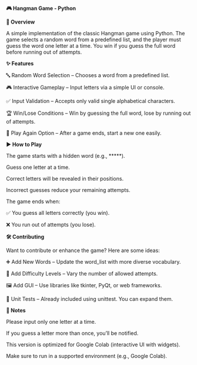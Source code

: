 **🎮 Hangman Game - Python**


**📌 Overview**


A simple implementation of the classic Hangman game using Python.
The game selects a random word from a predefined list, and the player must guess the word one letter at a time. You win if you guess the full word before running out of attempts.


**✨ Features**


🔤 Random Word Selection – Chooses a word from a predefined list.

🎮 Interactive Gameplay – Input letters via a simple UI or console.

✅ Input Validation – Accepts only valid single alphabetical characters.

🏆 Win/Lose Conditions – Win by guessing the full word, lose by running out of attempts.

🔁 Play Again Option – After a game ends, start a new one easily.


**▶️ How to Play**


The game starts with a hidden word (e.g., *****).

Guess one letter at a time.

Correct letters will be revealed in their positions.

Incorrect guesses reduce your remaining attempts.

The game ends when:

✅ You guess all letters correctly (you win).

❌ You run out of attempts (you lose).


**🛠️ Contributing**


Want to contribute or enhance the game? Here are some ideas:

➕ Add New Words – Update the word_list with more diverse vocabulary.

🔢 Add Difficulty Levels – Vary the number of allowed attempts.

🖼️ Add GUI – Use libraries like tkinter, PyQt, or web frameworks.

🧪 Unit Tests – Already included using unittest. You can expand them.


**📝 Notes**


Please input only one letter at a time.

If you guess a letter more than once, you’ll be notified.

This version is optimized for Google Colab (interactive UI with widgets).

Make sure to run in a supported environment (e.g., Google Colab).
